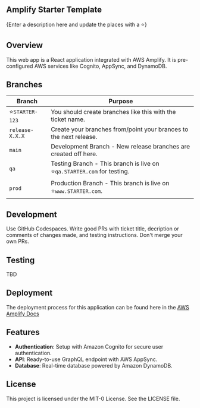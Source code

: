 ## Amplify Starter Template

{Enter a description here and update the places with a ⭐️}

## Overview

This web app is a React application integrated with AWS Amplify. It is pre-configured AWS services like Cognito, AppSync, and DynamoDB.

## Branches

| Branch | Purpose |
| ------ | ------- |
| ⭐️`STARTER-123` | You should create branches like this with the ticket name. |
| `release-X.X.X` | Create your branches from/point your brances to the next release. |
| `main` | Development Branch - New release branches are created off here. |
| `qa` | Testing Branch - This branch is live on ⭐️`qa.STARTER.com` for testing. |
| `prod` | Production Branch - This branch is live on ⭐️`www.STARTER.com`. |

## Development

Use GitHub Codespaces. Write good PRs with ticket title, decription or comments of changes made, and testing instructions. Don't merge your own PRs.

## Testing

TBD

## Deployment

The deployment process for this application can be found here in the [AWS Amplify Docs](https://docs.amplify.aws/react/start/quickstart/#deploy-a-fullstack-app-to-aws)

## Features

- **Authentication**: Setup with Amazon Cognito for secure user authentication.
- **API**: Ready-to-use GraphQL endpoint with AWS AppSync.
- **Database**: Real-time database powered by Amazon DynamoDB.

## License

This project is licensed under the MIT-0 License. See the LICENSE file.
